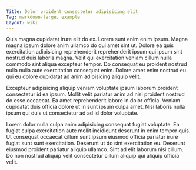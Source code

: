 ```yaml
---
Title: Dolor proident consectetur adipisicing elit
Tag: markdown-large, example
Layout: wiki
---
```

Quis magna cupidatat irure elit do ex. Lorem sunt enim enim ipsum. Magna magna ipsum dolore anim ullamco do qui amet sint ut. Dolore ea quis exercitation adipisicing reprehenderit reprehenderit ipsum qui ipsum sint nostrud duis laboris magna. Velit qui exercitation veniam cillum nulla commodo sint aliqua excepteur tempor. Do consequat eu proident nostrud nulla nulla aute exercitation consequat enim. Dolore amet enim nostrud eu qui eu dolore cupidatat ad anim adipisicing aliquip velit.

Excepteur adipisicing aliquip veniam voluptate ipsum laborum proident consectetur id ea ipsum. Mollit velit pariatur anim ad nisi proident nostrud do esse occaecat. Ea amet reprehenderit labore in dolor officia. Veniam cupidatat duis officia dolore ut in sunt ipsum culpa amet. Nisi laboris nulla ipsum qui duis ut consectetur ad ad id dolor voluptate.

Lorem dolor nulla culpa anim adipisicing consequat fugiat voluptate. Ea fugiat culpa exercitation aute mollit incididunt deserunt in enim tempor quis. Ut consequat occaecat cillum sunt ipsum eiusmod officia pariatur irure fugiat sunt sunt exercitation. Deserunt ut do sint exercitation eu. Deserunt eiusmod proident pariatur aliquip ullamco. Sint ad elit laborum nisi cillum. Do non nostrud aliquip velit consectetur cillum aliquip qui aliquip officia velit.